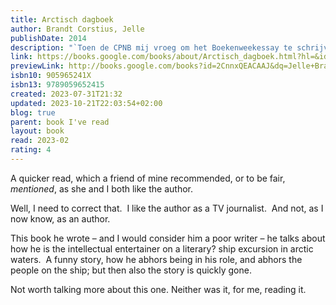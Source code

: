 ```yaml
---  
title: Arctisch dagboek  
author: Brandt Corstius, Jelle  
publishDate: 2014  
description: "`Toen de CPNB mij vroeg om het Boekenweekessay te schrijven, met reizen als thema, moest ik meteen denken aan het dagboek dat ik ooit heb bijgehouden tijdens een cruise op de Witte Zee. Ik was aan boord om lezingen te geven. Normaal houd ik geen dagboeken bij, maar dit waren geen normale omstandigheden. Ik begon het dagboek tegen het einde van de reis. Ik was ernstig in de war en durfde mijn raamloze hut niet meer uit. Ik sta niet in voor de waarheid van dit document; zoals gezegd was ik in de war. En ik at nauwelijks, want om aan eten te komen moest ik mijn hut uit, en dat wilde ik niet. Dat het schip flink op en neer deinde, hielp ook niet mee. Ik heb besloten om het dagboek in al zijn rauwheid intact te laten. De aantekeningen op het schip vormen de basis voor Arctisch dagboek, het persoonlijke verslag van Jelle Brandt Corstius over reizen per cruiseschip en over zijn liefde voor Rusland. En over de ellende van bekend zijn, en de behoefte aan alleen zijn. Bron: Flaptekst, uitgeversinformatie."  
link: https://books.google.com/books/about/Arctisch_dagboek.html?hl=&id=2CnnxQEACAAJ  
previewLink: http://books.google.com/books?id=2CnnxQEACAAJ&dq=Jelle+Brandt+Corstius,+Arctisch+Dagboek&hl=&as_pt=BOOKS&cd=1&source=gbs_api  
isbn10: 905965241X  
isbn13: 9789059652415  
created: 2023-07-31T21:32  
updated: 2023-10-21T22:03:54+02:00  
blog: true  
parent: book I've read  
layout: book  
read: 2023-02  
rating: 4  
---  
```

  
A quicker read, which a friend of mine recommended, or to be fair, _mentioned_, as she and I both like the author.  
  
Well, I need to correct that.  I like the author as a TV journalist.  And not, as I now know, as an author.  
  
This book he wrote – and I would consider him a poor writer – he talks about how he is the intellectual entertainer on a literary? ship excursion in arctic waters.  A funny story, how he abhors being in his role, and abhors the people on the ship; but then also the story is quickly gone.    
  
Not worth talking more about this one.  Neither was it, for me, reading it.